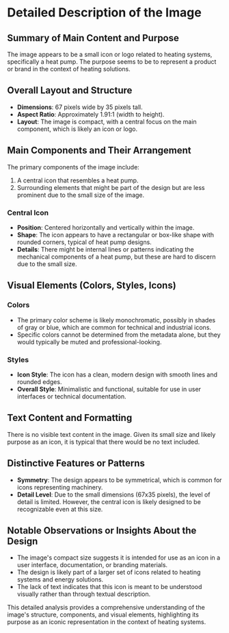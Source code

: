 # Detailed Description of the Image

## Summary of Main Content and Purpose

The image appears to be a small icon or logo related to heating systems, specifically a heat pump. The purpose seems to be to represent a product or brand in the context of heating solutions.

## Overall Layout and Structure

- **Dimensions**: 67 pixels wide by 35 pixels tall.
- **Aspect Ratio**: Approximately 1.91:1 (width to height).
- **Layout**: The image is compact, with a central focus on the main component, which is likely an icon or logo.

## Main Components and Their Arrangement

The primary components of the image include:
1. A central icon that resembles a heat pump.
2. Surrounding elements that might be part of the design but are less prominent due to the small size of the image.

### Central Icon
- **Position**: Centered horizontally and vertically within the image.
- **Shape**: The icon appears to have a rectangular or box-like shape with rounded corners, typical of heat pump designs.
- **Details**: There might be internal lines or patterns indicating the mechanical components of a heat pump, but these are hard to discern due to the small size.

## Visual Elements (Colors, Styles, Icons)

### Colors
- The primary color scheme is likely monochromatic, possibly in shades of gray or blue, which are common for technical and industrial icons.
- Specific colors cannot be determined from the metadata alone, but they would typically be muted and professional-looking.

### Styles
- **Icon Style**: The icon has a clean, modern design with smooth lines and rounded edges.
- **Overall Style**: Minimalistic and functional, suitable for use in user interfaces or technical documentation.

## Text Content and Formatting

There is no visible text content in the image. Given its small size and likely purpose as an icon, it is typical that there would be no text included.

## Distinctive Features or Patterns

- **Symmetry**: The design appears to be symmetrical, which is common for icons representing machinery.
- **Detail Level**: Due to the small dimensions (67x35 pixels), the level of detail is limited. However, the central icon is likely designed to be recognizable even at this size.

## Notable Observations or Insights About the Design

- The image's compact size suggests it is intended for use as an icon in a user interface, documentation, or branding materials.
- The design is likely part of a larger set of icons related to heating systems and energy solutions.
- The lack of text indicates that this icon is meant to be understood visually rather than through textual description.

This detailed analysis provides a comprehensive understanding of the image's structure, components, and visual elements, highlighting its purpose as an iconic representation in the context of heating systems.